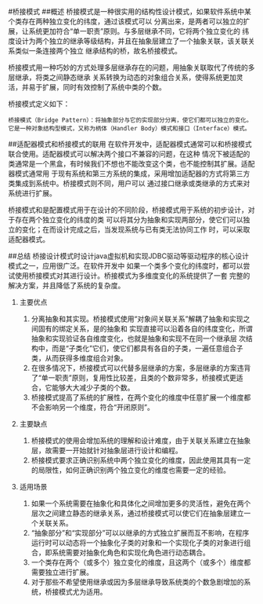 #桥接模式
##概述
桥接模式是一种很实用的结构性设计模式，如果软件系统中某个类存在两种独立变化的纬度，通过该模式可以
分离出来，是两者可以独立的扩展，让系统更加符合“单一职责”原则。与多层继承不同，它将两个独立变化的
纬度设计为两个独立的继承等级结构，并且在抽象层建立了一个抽象关联，该关联关系类似一条连接两个独立
继承结构的桥，故名桥接模式。

桥接模式用一种巧妙的方式处理多层继承存在的问题，用抽象关联取代了传统的多层继承，将类之间静态继承
关系转换为动态的对象组合关系，使得系统更加灵活，并易于扩展，同时有效控制了系统中类的个数。

桥接模式定义如下：

    桥接模式（Bridge Pattern）：将抽象部分与它的实现部分分离，使它们都可以独立的变化。它是一种对象结构型模式，又称为柄体（Handler Body）模式和接口（Interface）模式。

##适配器模式和桥接模式的联用
在软件开发中，适配器模式通常可以和桥接模式联合使用。适配器模式可以解决两个接口不兼容的问题，在这种
情况下被适配的类通常是一个黑盒，有时候我们不想也不能改变这个类，也不能控制其扩展。适配器模式通常用
于现有系统和第三方系统的集成，采用增加适配器的方式将第三方类集成到系统中。桥接模式则不同，用户可以
通过接口继承或类继承的方式来对系统进行扩展。

桥接模式和是配置模式用于在设计的不同阶段，桥接模式用于系统的初步设计，对于存在两个独立变化的纬度的类
可以将其分为抽象和实现两部分，使它们可以独立的变化；在而设计完成之后，当发现系统与已有类无法协同工作
时，可以采取适配器模式。

##总结
桥接设计模式时设计java虚拟机和实现JDBC驱动等驱动程序的核心设计模式之一，应用很广泛。在软件开发中
如果一个类多个变化的纬度时，都可以尝试使用桥接模式对其进行设计。桥接模式为多维度变化的系统提供了一套
完整的解决方案，并且降低了系统的复杂度。

1. 主要优点
    1. 分离抽象和其实现。桥接模式使用“对象间关联关系”解耦了抽象和实现之间固有的绑定关系，是的抽象和 实现直接可以沿着各自的纬度变化，所谓抽象和实现验证各自维度变化，也就是抽象和实现不在同一个继承层 次结构中，而是“子类化”它们，使它们都具有各自的子类，一遍任意组合子类，从而获得多维度组合对象。
    2. 在很多情况下，桥接模式可以代替多层继承的方案，多层继承的方案违背了“单一职责”原则，复用性比较差，且类的个数非常多，桥接模式更适合，它能够大大减少子类的个数。
    3. 桥接模式提高了系统的扩展性，在两个变化的维度中任意扩展一个维度都不会影响另一个维度，符合“开闭原则”。
    
2. 主要缺点
    1. 桥接模式的使用会增加系统的理解和设计难度，由于关联关系建立在抽象层，故需要一开始就针对抽象层进行设计和编程。
    2. 桥接模式要求正确识别系统中两个独立变化的维度，因此使用其具有一定的局限性，如何正确识别两个独立变化的维度也需要一定的经验。
    
3. 适用场景
    1. 如果一个系统需要在抽象化和具体化之间增加更多的灵活性，避免在两个层次之间建立静态的继承关系，通过桥接模式可以使它们在抽象层建立一个关联关系。
    2. “抽象部分”和“实现部分”可以以继承的方式独立扩展而互不影响，在程序运行时可以动态将一个抽象化子类的对象和一个实现化子类的对象进行组合，即系统需要对抽象化角色和实现化角色进行动态耦合。
    3. 一个类存在两个（或多个）独立变化的维度，且这两个（或多个）维度都需要独立进行扩展。
    4. 对于那些不希望使用继承或因为多层继承导致系统类的个数急剧增加的系统，桥接模式尤为适用。